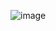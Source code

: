![image](https://github.com/cankaplanxo/Crypto-Coin-App-React-Native/assets/32384741/2eeba0a4-58fa-45ec-9d9d-45c08babc15c)
